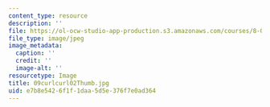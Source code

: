 ```yaml
---
content_type: resource
description: ''
file: https://ol-ocw-studio-app-production.s3.amazonaws.com/courses/8-02t-electricity-and-magnetism-spring-2005/e7b8e5426f1f1daa5d5e376f7e0ad364_09curlcurl02Thumb.jpg
file_type: image/jpeg
image_metadata:
  caption: ''
  credit: ''
  image-alt: ''
resourcetype: Image
title: 09curlcurl02Thumb.jpg
uid: e7b8e542-6f1f-1daa-5d5e-376f7e0ad364
---
```


